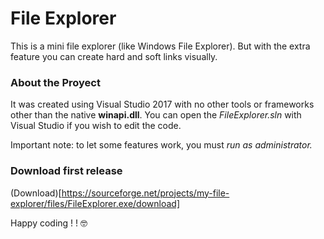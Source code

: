 # File Explorer

This is a mini file explorer (like Windows File Explorer). But with the extra feature you can create hard and soft links visually.

### About the Proyect

It was created using Visual Studio 2017 with no other tools or frameworks other than the native **winapi.dll**. You can open the _FileExplorer.sln_ with Visual Studio if you wish to edit the code.

Important note: to let some features work, you must _run as administrator._

### Download first release

(Download)[https://sourceforge.net/projects/my-file-explorer/files/FileExplorer.exe/download]

Happy coding ! ! :nerd_face:
